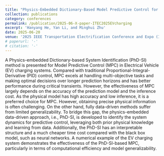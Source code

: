 ```yaml
---
title: "Physics-Embedded Dictionary-Based Model Predictive Control for Electrical Vehicle Charging Systems"
collection: publications
category: conferences
permalink: /publication/2025-06-X-paper-ITEC2025EVcharging
excerpt: 'Hanyang He, Yan Li, and Minghui Zhu'
date: 2025-06-20
venue: '2025 IEEE Transportation Electrification Conference and Expo (ITEC)'
# paperurl: '-'
# citation: '-'
---
```


A Physics-embedded Dictionary-based System Identification (PhD-SI) method is presented for Model Predictive Control (MPC) in Electrical Vehicle (EV) charging systems. Compared with traditional Proportional-Integral-Derivative (PID) control, MPC excels at handling multi-objective tasks and making optimal decisions over longer prediction horizons and has better performance during critical transients. However, the effectiveness of MPC largely depends on the accuracy of the prediction model and the inference cost. As the physical model has high accuracy and low inference, it is a preferred choice for MPC. However, obtaining precise physical information is often challenging. On the other hand, fully data-driven methods suffer from limited generalizability. To bridge this gap, the physics-embedded data-driven approach, i.e., PhD-SI, is developed to identify the system dynamics for predictive control, leveraging both prior physical knowledge and learning from data. Additionally, the PhD-SI has an interpretable structure and a much cheaper time cost compared with the black box model, such as neural networks. A numerical example of the EV charging system demonstrates the effectiveness of the PhD-SI-based MPC, particularly in terms of computational efficiency and model generalizability.


